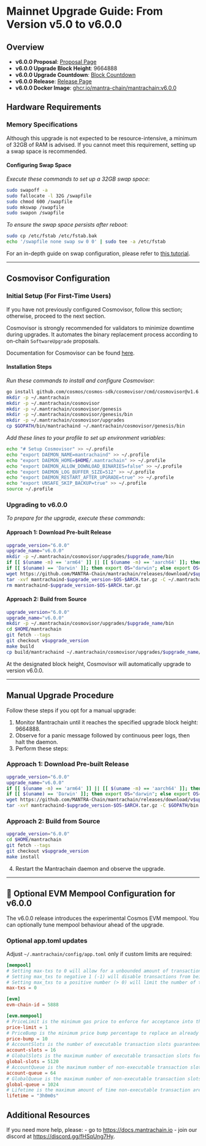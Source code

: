 # Mainnet Upgrade Guide: From Version v5.0 to v6.0.0

## Overview

- **v6.0.0 Proposal**: [Proposal Page](https://www.mintscan.io/mantra/proposals/24)
- **v6.0.0 Upgrade Block Height**: 9664888
- **v6.0.0 Upgrade Countdown**: [Block Countdown](https://www.mintscan.io/mantra/block/9664888)
- **v6.0.0 Release**: [Release Page](https://github.com/MANTRA-Chain/mantrachain/releases/tag/v6.0.0)
- **v6.0.0 Docker Image**: [ghcr.io/mantra-chain/mantrachain:v6.0.0](https://github.com/mantra-chain/mantrachain/pkgs/container/mantrachain)

## Hardware Requirements

### Memory Specifications

Although this upgrade is not expected to be resource-intensive, a minimum of 32GB of RAM is advised. If you cannot meet this requirement, setting up a swap space is recommended.

#### Configuring Swap Space

_Execute these commands to set up a 32GB swap space_:

```sh
sudo swapoff -a
sudo fallocate -l 32G /swapfile
sudo chmod 600 /swapfile
sudo mkswap /swapfile
sudo swapon /swapfile
```

_To ensure the swap space persists after reboot_:

```sh
sudo cp /etc/fstab /etc/fstab.bak
echo '/swapfile none swap sw 0 0' | sudo tee -a /etc/fstab
```

For an in-depth guide on swap configuration, please refer to [this tutorial](https://www.digitalocean.com/community/tutorials/how-to-add-swap-space-on-ubuntu-20-04).

---

## Cosmovisor Configuration

### Initial Setup (For First-Time Users)

If you have not previously configured Cosmovisor, follow this section; otherwise, proceed to the next section.

Cosmovisor is strongly recommended for validators to minimize downtime during upgrades. It automates the binary replacement process according to on-chain `SoftwareUpgrade` proposals.

Documentation for Cosmovisor can be found [here](https://docs.cosmos.network/main/tooling/cosmovisor).

#### Installation Steps

_Run these commands to install and configure Cosmovisor_:


```sh
go install github.com/cosmos/cosmos-sdk/cosmovisor/cmd/cosmovisor@v1.6.0
mkdir -p ~/.mantrachain
mkdir -p ~/.mantrachain/cosmovisor
mkdir -p ~/.mantrachain/cosmovisor/genesis
mkdir -p ~/.mantrachain/cosmovisor/genesis/bin
mkdir -p ~/.mantrachain/cosmovisor/upgrades
cp $GOPATH/bin/mantrachaind ~/.mantrachain/cosmovisor/genesis/bin
```

_Add these lines to your profile to set up environment variables_:

```sh
echo "# Setup Cosmovisor" >> ~/.profile
echo "export DAEMON_NAME=mantrachaind" >> ~/.profile
echo "export DAEMON_HOME=$HOME/.mantrachain" >> ~/.profile
echo "export DAEMON_ALLOW_DOWNLOAD_BINARIES=false" >> ~/.profile
echo "export DAEMON_LOG_BUFFER_SIZE=512" >> ~/.profile
echo "export DAEMON_RESTART_AFTER_UPGRADE=true" >> ~/.profile
echo "export UNSAFE_SKIP_BACKUP=true" >> ~/.profile
source ~/.profile
```

### Upgrading to v6.0.0

_To prepare for the upgrade, execute these commands_:

#### Approach 1: Download Pre-built Release

```sh
upgrade_version="6.0.0"
upgrade_name="v6.0.0"
mkdir -p ~/.mantrachain/cosmovisor/upgrades/$upgrade_name/bin
if [[ $(uname -m) == 'arm64' ]] || [[ $(uname -m) == 'aarch64' ]]; then export ARCH="arm64"; else export ARCH="amd64"; fi
if [[ $(uname) == 'Darwin' ]]; then export OS="darwin"; else export OS="linux"; fi
wget https://github.com/MANTRA-Chain/mantrachain/releases/download/v$upgrade_version/mantrachaind-$upgrade_version-$OS-$ARCH.tar.gz
tar -xvf mantrachaind-$upgrade_version-$OS-$ARCH.tar.gz -C ~/.mantrachain/cosmovisor/upgrades/$upgrade_name/bin
rm mantrachaind-$upgrade_version-$OS-$ARCH.tar.gz
```

#### Approach 2: Build from Source

```sh
upgrade_version="6.0.0"
upgrade_name="v6.0.0"
mkdir -p ~/.mantrachain/cosmovisor/upgrades/$upgrade_name/bin
cd $HOME/mantrachain
git fetch --tags
git checkout v$upgrade_version
make build
cp build/mantrachaind ~/.mantrachain/cosmovisor/upgrades/$upgrade_name/bin
```

At the designated block height, Cosmovisor will automatically upgrade to version v6.0.0.

---

## Manual Upgrade Procedure

Follow these steps if you opt for a manual upgrade:

1. Monitor Mantrachain until it reaches the specified upgrade block height: 9664888.
2. Observe for a panic message followed by continuous peer logs, then halt the daemon.
3. Perform these steps:

### Approach 1: Download Pre-built Release

```sh
upgrade_version="6.0.0"
upgrade_name="v6.0.0"
if [[ $(uname -m) == 'arm64' ]] || [[ $(uname -m) == 'aarch64' ]]; then export ARCH="arm64"; else export ARCH="amd64"; fi
if [[ $(uname) == 'Darwin' ]]; then export OS="darwin"; else export OS="linux"; fi
wget https://github.com/MANTRA-Chain/mantrachain/releases/download/v$upgrade_version/mantrachaind-$upgrade_version-$OS-$ARCH.tar.gz
tar -xvf mantrachaind-$upgrade_version-$OS-$ARCH.tar.gz -C $GOPATH/bin
```

### Approach 2: Build from Source

```sh
upgrade_version="6.0.0"
cd $HOME/mantrachain
git fetch --tags
git checkout v$upgrade_version
make install
```

4. Restart the Mantrachain daemon and observe the upgrade.

---

## 🚨 Optional EVM Mempool Configuration for v6.0.0

The v6.0.0 release introduces the experimental Cosmos EVM mempool. You can optionally tune mempool behaviour ahead of the upgrade.

### Optional app.toml updates

Adjust `~/.mantrachain/config/app.toml` only if custom limits are required:

```toml
[mempool]
# Setting max-txs to 0 will allow for a unbounded amount of transactions in the mempool.
# Setting max_txs to negative 1 (-1) will disable transactions from being inserted into the mempool (no-op mempool).
# Setting max_txs to a positive number (> 0) will limit the number of transactions in the mempool, by the specified amount.
max-txs = 0

[evm]
evm-chain-id = 5888

[evm.mempool]
# PriceLimit is the minimum gas price to enforce for acceptance into the pool (in wei)
price-limit = 1
# PriceBump is the minimum price bump percentage to replace an already existing transaction (nonce)
price-bump = 10
# AccountSlots is the number of executable transaction slots guaranteed per account
account-slots = 16
# GlobalSlots is the maximum number of executable transaction slots for all accounts
global-slots = 5120
# AccountQueue is the maximum number of non-executable transaction slots permitted per account
account-queue = 64
# GlobalQueue is the maximum number of non-executable transaction slots for all accounts
global-queue = 1024
# Lifetime is the maximum amount of time non-executable transaction are queued
lifetime = "3h0m0s"
```


## Additional Resources

If you need more help, please:
    - go to <https://docs.mantrachain.io>
    - join our discord at <https://discord.gg/fHSqUng7Hy>.
